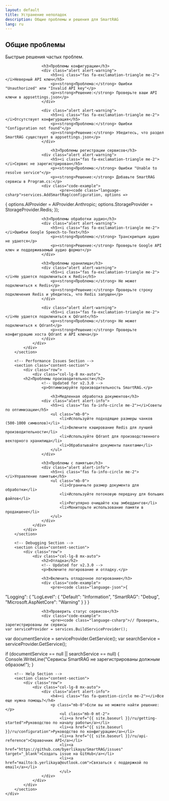 ```yaml
---
layout: default
title: Устранение неполадок
description: Общие проблемы и решения для SmartRAG
lang: ru
---
```


<div class="page-content">
    <div class="container">
        <!-- Common Issues Section -->
        <section class="content-section">
            <div class="row">
                <div class="col-lg-8 mx-auto">
                    <h2>Общие проблемы</h2>
                    <!-- Updated for v2.3.0 -->
                    <p>Быстрые решения частых проблем.</p>
                    
                    <h3>Проблемы конфигурации</h3>
                    <div class="alert alert-warning">
                        <h5><i class="fas fa-exclamation-triangle me-2"></i>Неверный API ключ</h5>
                        <p><strong>Проблема:</strong> Ошибки "Unauthorized" или "Invalid API key"</p>
                        <p><strong>Решение:</strong> Проверьте ваши API ключи в appsettings.json</p>
                    </div>

                    <div class="alert alert-warning">
                        <h5><i class="fas fa-exclamation-triangle me-2"></i>Отсутствует конфигурация</h5>
                        <p><strong>Проблема:</strong> Ошибки "Configuration not found"</p>
                        <p><strong>Решение:</strong> Убедитесь, что раздел SmartRAG существует в appsettings.json</p>
                    </div>

                        <h3>Проблемы регистрации сервисов</h3>
                    <div class="alert alert-warning">
                        <h5><i class="fas fa-exclamation-triangle me-2"></i>Сервис не зарегистрирован</h5>
                        <p><strong>Проблема:</strong> Ошибки "Unable to resolve service"</p>
                        <p><strong>Решение:</strong> Добавьте SmartRAG сервисы в Program.cs:</p>
                    <div class="code-example">
                            <pre><code class="language-csharp">services.AddSmartRag(configuration, options =>
{
    options.AIProvider = AIProvider.Anthropic;
    options.StorageProvider = StorageProvider.Redis;
});</code></pre>
                        </div>
                    </div>

                    <h3>Проблемы обработки аудио</h3>
                    <div class="alert alert-warning">
                        <h5><i class="fas fa-exclamation-triangle me-2"></i>Ошибки Google Speech-to-Text</h5>
                        <p><strong>Проблема:</strong> Транскрипция аудио не удается</p>
                        <p><strong>Решение:</strong> Проверьте Google API ключ и поддерживаемый аудио формат</p>
                    </div>

                    <h3>Проблемы хранилища</h3>
                    <div class="alert alert-warning">
                        <h5><i class="fas fa-exclamation-triangle me-2"></i>Не удается подключиться к Redis</h5>
                        <p><strong>Проблема:</strong> Не может подключиться к Redis</p>
                        <p><strong>Решение:</strong> Проверьте строку подключения Redis и убедитесь, что Redis запущен</p>
                    </div>

                    <div class="alert alert-warning">
                        <h5><i class="fas fa-exclamation-triangle me-2"></i>Не удается подключиться к Qdrant</h5>
                        <p><strong>Проблема:</strong> Не может подключиться к Qdrant</p>
                        <p><strong>Решение:</strong> Проверьте конфигурацию хоста Qdrant и API ключа</p>
                    </div>
                </div>
            </div>
        </section>

        <!-- Performance Issues Section -->
        <section class="content-section">
            <div class="row">
                <div class="col-lg-8 mx-auto">
            <h2>Проблемы производительности</h2>
                    <!-- Updated for v2.3.0 -->
                    <p>Оптимизируйте производительность SmartRAG.</p>
                    
                        <h3>Медленная обработка документов</h3>
                    <div class="alert alert-info">
                        <h5><i class="fas fa-info-circle me-2"></i>Советы по оптимизации</h5>
                        <ul class="mb-0">
                            <li>Используйте подходящие размеры чанков (500-1000 символов)</li>
                            <li>Включите кэширование Redis для лучшей производительности</li>
                            <li>Используйте Qdrant для производственного векторного хранилища</li>
                            <li>Обрабатывайте документы пакетами</li>
                        </ul>
                    </div>

                    <h3>Проблемы с памятью</h3>
                    <div class="alert alert-info">
                        <h5><i class="fas fa-info-circle me-2"></i>Управление памятью</h5>
                        <ul class="mb-0">
                            <li>Ограничьте размер документа для обработки</li>
                            <li>Используйте потоковую передачу для больших файлов</li>
                            <li>Регулярно очищайте кэш эмбеддингов</li>
                            <li>Мониторьте использование памяти в продакшене</li>
                        </ul>
                    </div>
                </div>
            </div>
        </section>

        <!-- Debugging Section -->
        <section class="content-section">
            <div class="row">
                <div class="col-lg-8 mx-auto">
                    <h2>Отладка</h2>
                    <!-- Updated for v2.3.0 -->
                    <p>Включите логирование и отладку.</p>
                    
                    <h3>Включить отладочное логирование</h3>
                    <div class="code-example">
                        <pre><code class="language-json">{
  "Logging": {
    "LogLevel": {
      "Default": "Information",
      "SmartRAG": "Debug",
      "Microsoft.AspNetCore": "Warning"
    }
  }
}</code></pre>
                    </div>

                    <h3>Проверить статус сервисов</h3>
                    <div class="code-example">
                        <pre><code class="language-csharp">// Проверить, зарегистрированы ли сервисы
    var serviceProvider = services.BuildServiceProvider();
var documentService = serviceProvider.GetService<IDocumentService>();
var searchService = serviceProvider.GetService<IDocumentSearchService>();
    
if (documentService == null || searchService == null)
{
    Console.WriteLine("Сервисы SmartRAG не зарегистрированы должным образом!");
}</code></pre>
                    </div>
                </div>
            </div>
        </section>

        <!-- Help Section -->
        <section class="content-section">
            <div class="row">
                <div class="col-lg-8 mx-auto">
                    <div class="alert alert-info">
                        <h4><i class="fas fa-question-circle me-2"></i>Все еще нужна помощь?</h4>
                        <p class="mb-0">Если вы не можете найти решение:</p>
                            <ul class="mb-0 mt-2">
                            <li><a href="{{ site.baseurl }}/ru/getting-started">Руководство по началу работы</a></li>
                            <li><a href="{{ site.baseurl }}/ru/configuration">Руководство по конфигурации</a></li>
                            <li><a href="{{ site.baseurl }}/ru/api-reference">Справочник API</a></li>
                            <li><a href="https://github.com/byerlikaya/SmartRAG/issues" target="_blank">Создать issue на GitHub</a></li>
                            <li><a href="mailto:b.yerlikaya@outlook.com">Связаться с поддержкой по email</a></li>
                            </ul>
                    </div>
                </div>
            </div>
        </section>
    </div>
</div>